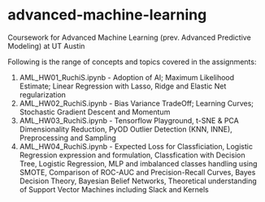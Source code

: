# advanced-machine-learning
Coursework for Advanced Machine Learning (prev. Advanced Predictive Modeling) at UT Austin 

Following is the range of concepts and topics covered in the assignments: 
  1. AML_HW01_RuchiS.ipynb - Adoption of AI; Maximum Likelihood Estimate; Linear Regression with Lasso, Ridge and Elastic Net regularization
  2. AML_HW02_RuchiS.ipynb - Bias Variance TradeOff; Learning Curves; Stochastic Gradient Descent and Momentum 
  3. AML_HW03_RuchiS.ipynb - Tensorflow Playground, t-SNE & PCA Dimensionality Reduction, PyOD Outlier Detection (KNN, INNE), Preprocessing and Sampling
  4. AML_HW04_RuchiS.ipynb - Expected Loss for Classficiation, Logistic Regression expression and formulation, Classfication with Decision Tree, Logistic Regression, MLP and imbalanced classes handling using SMOTE, Comparison of ROC-AUC and Precision-Recall Curves, Bayes Decision Theory, Bayesian Belief Networks, Theoretical understanding of Support Vector Machines including Slack and Kernels
